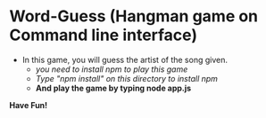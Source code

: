 # Word-Guess (Hangman game on Command line interface)


* In this game, you will guess the artist of the song given.
    * *you need to install npm to play this game*
    * *Type "npm install" on this directory to install npm*
    * **And play the game by typing node app.js**

**Have Fun!**
